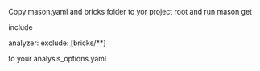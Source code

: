 Copy mason.yaml and bricks folder to yor project root and run mason get

include 

analyzer:
  exclude: [bricks/**]
 
to your analysis_options.yaml  

